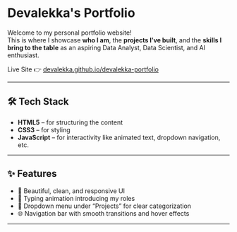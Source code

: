 # Devalekka's Portfolio

Welcome to my personal portfolio website!  
This is where I showcase **who I am**, the **projects I’ve built**, and the **skills I bring to the table** as an aspiring Data Analyst, Data Scientist, and AI enthusiast.

Live Site 👉 [devalekka.github.io/devalekka-portfolio](https://devalekka.github.io/Portfolio/)

---

## 🛠️ Tech Stack

- **HTML5** – for structuring the content  
- **CSS3** – for styling   
- **JavaScript** – for interactivity like animated text, dropdown navigation, etc.

---

## ✨ Features

- 🎨 Beautiful, clean, and responsive UI  
- 🔮 Typing animation introducing my roles  
- 📁 Dropdown menu under “Projects” for clear categorization  
- 🌐 Navigation bar with smooth transitions and hover effects  


---


